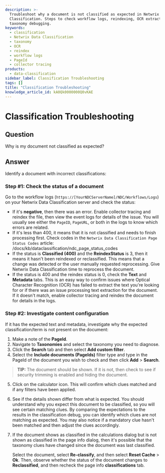 ```yaml
---
description: >-
  Troubleshoot why a document is not classified as expected in Netwrix Data
  Classification. Steps to check workflow logs, reindexing, OCR extraction, and
  taxonomy debugging.
keywords:
  - classification
  - Netwrix Data Classification
  - taxonomy
  - OCR
  - reindex
  - workflow logs
  - PageId
  - collector tracing
products:
  - data-classification
sidebar_label: Classification Troubleshooting
tags: []
title: "Classification Troubleshooting"
knowledge_article_id: kA0Qk0000000Q0vKAE
---
```


# Classification Troubleshooting

## Question

Why is my document not classified as expected?

## Answer

Identify a document with incorrect classifications:

### Step #1: Check the status of a document

Go to the workflow logs (`https://[YourNDCServerName]/NDC/Workflows/Logs`) on your Netwrix Data Classification server and check the status:

- If it's **negative**, then there was an error. Enable collector tracing and reindex the file, then view the event logs for details of the issue. You will usually see either the `PageID`, `PageURL`, or both in the logs to know which errors are related.
- If it's less than 400, it means that it is not classified and needs to finish processing first. Check codes in the `Netwrix Data Classification Page Status Codes` article: /docs/kb/dataclassification/ndc_page_status_codes
- If the status is **Classified (400)** and the **ReindexStatus** is 3, then it means it hasn't been reindexed or reclassified. This means that a change was detected or the user manually requested reprocessing. Give Netwrix Data Classification time to reprocess the document.
- If the status is 400 and the reindex status is 0, check the **Text** and **Metadata** tabs. This is an easy way to confirm issues where Optical Character Recognition (OCR) has failed to extract the text you're looking for or if there was an issue processing text extraction for the document. If it doesn't match, enable collector tracing and reindex the document for details in the logs.

### Step #2: Investigate content configuration

If it has the expected text and metadata, investigate why the expected classification/term is not present on the document:

1. Make a note of the **PageId**.
2. Navigate to **Taxonomies** and select the taxonomy you need to diagnose.
3. Click the **Search** tab and then select **Add custom filter**.
4. Select the **Include documents (PageIds)** filter type and type in the PageId of the document you wish to check and then click **Add** > **Search**.

> **TIP:** The document should be shown. If it is not, then check to see if security trimming is enabled and hiding the document.

5. Click on the calculator icon. This will confirm which clues matched and if any filters have been applied.
6. See if the details shown differ from what is expected. You should understand why you expect this document to be classified, so you will see certain matching clues. By comparing the expectations to the results in the classification debug, you can identify which clues are not matching as expected. You may also notice if a mandatory clue hasn't been matched and then adjust the clues accordingly.
7. If the document shows as classified in the calculations dialog but is not shown as classified in the page info dialog, then it's possible that the taxonomy clues have changed since the document was last classified.

   Select the document, select **Re-classify**, and then select **Reset Cache** > **Ok**. Then, observe whether the status of the document changes to **Reclassified**, and then recheck the page info **classifications** tab.
